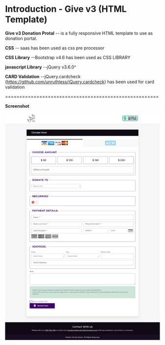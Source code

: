 Introduction - Give v3 (HTML Template)
======================================


**Give v3 Donation Protal** -- is a fully responsive HTML template to use as donation portal.

**CSS** -- saas has been used as css pre processor

**CSS Library** --Bootstrap v4.6 has been used as CSS LIBRARY

**javascript Library** --jQuery v3.6.0^

**CARD Validation** --jQuery.cardcheck (https://github.com/unruthless/jQuery.cardcheck) has been used for card validation

======================================================

**Screenshot**

![image](https://github.com/rashu-pro/give-v3/blob/master/screenshot.png)
